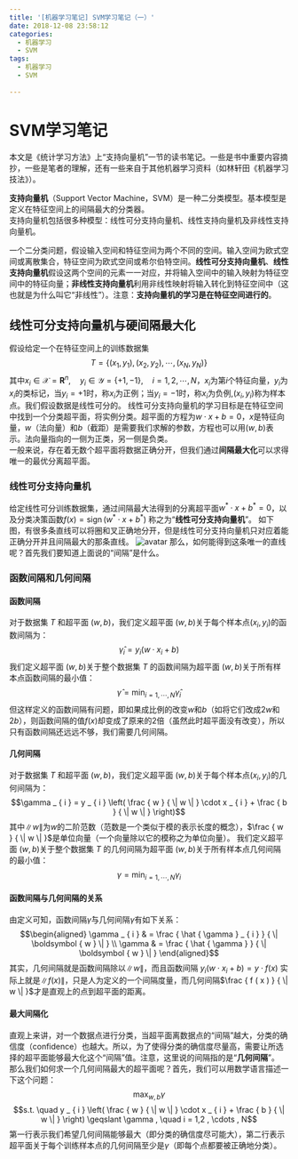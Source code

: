 ```yaml
---
title: '[机器学习笔记] SVM学习笔记（一）'
date: 2018-12-08 23:58:12
categories: 
  - 机器学习
  - SVM
tags:
  - 机器学习
  - SVM
 
---
```




# SVM学习笔记
本文是《统计学习方法》上“支持向量机”一节的读书笔记。一些是书中重要内容摘抄，一些是笔者的理解，还有一些来自于其他机器学习资料（如林轩田《机器学习技法》）。  

**支持向量机**（Support Vector Machine，SVM）是一种二分类模型。基本模型是定义在特征空间上的间隔最大的分类器。  
支持向量机包括很多种模型：线性可分支持向量机、线性支持向量机及非线性支持向量机。   

一个二分类问题，假设输入空间和特征空间为两个不同的空间。输入空间为欧式空间或离散集合，特征空间为欧式空间或希尔伯特空间。**线性可分支持向量机**、**线性支持向量机**假设这两个空间的元素一一对应，并将输入空间中的输入映射为特征空间中的特征向量；**非线性支持向量机**利用非线性映射将输入转化到特征空间中（这也就是为什么叫它“非线性”）。注意：**支持向量机的学习是在特征空间进行的**。  
## 线性可分支持向量机与硬间隔最大化 ##
假设给定一个在特征空间上的训练数据集
$$T = \left\{ \left( x _ { 1 } , y _ { 1 } \right) , \left( x _ { 2 } , y _ { 2 } \right) , \cdots , \left( x _ { N } , y _ { N } \right) \right\}$$
其中$x _ { i } \in \mathcal { X } = \mathbf { R } ^ { n } , \quad y _ { i } \in \mathcal { Y } = \{ + 1 , - 1 \} , \quad i = 1,2 , \cdots , N$，$x_i$为第$i$个特征向量，$y_i$为$x_i$的类标记，当$y_i=+1$时，称$x_i$为正例；当$y_i=-1$时，称$x_i$为负例,$(x_i,y_i)$称为样本点。我们假设数据是线性可分的。
线性可分支持向量机的学习目标是在特征空间中找到一个分类超平面，将实例分类。超平面的方程为$w \cdot x + b = 0$，$x$是特征向量，$w$（法向量）和$b$（截距）是需要我们求解的参数，方程也可以用$(w,b)$表示。法向量指向的一侧为正类，另一侧是负类。  
一般来说，存在着无数个超平面将数据正确分开，但我们通过**间隔最大化**可以求得唯一的最优分离超平面。

### 线性可分支持向量机 ###
给定线性可分训练数据集，通过间隔最大法得到的分离超平面$w ^ { * } \cdot x + b ^ { * } = 0$，以及分类决策函数$f ( x ) = \operatorname { sign } \left( w ^ { * } \cdot x + b ^ { * } \right)$ 称之为“**线性可分支持向量机**”。
如下图，有很多条直线可以将圈和叉正确地分开，但是线性可分支持向量机只对应着能正确分开并且间隔最大的那条直线。 
![avatar](/images/2018-12-08-svm-01.png)
那么，如何能得到这条唯一的直线呢？首先我们要知道上面说的“间隔”是什么。

### 函数间隔和几何间隔 ###
#### 函数间隔 ####
对于数据集 $T$ 和超平面 $(w,b)$，我们定义超平面 $(w,b)$关于每个样本点$(x_i,y_i)$的函数间隔为：
$$\hat { \gamma } _ { i } = y _ { i } \left( w \cdot x _ { i } + b \right)$$
我们定义超平面 $(w,b)$关于整个数据集 $T$ 的函数间隔为超平面 $(w,b)$关于所有样本点函数间隔的最小值：
$$\hat { \gamma } = \min _ { i = 1 , \cdots , N } \hat { \gamma } _ { i }$$
但这样定义的函数间隔有问题，即如果成比例的改变$w$和$b$（如将它们改成2$w$和2$b$），则函数间隔的值$f(x)$却变成了原来的2倍（虽然此时超平面没有改变），所以只有函数间隔还远远不够，我们需要几何间隔。
#### 几何间隔 ####
对于数据集 $T$ 和超平面 $(w,b)$，我们定义超平面 $(w,b)$关于每个样本点$(x_i,y_i)$的几何间隔为：
$$\gamma _ { i } = y _ { i } \left( \frac { w } { \| w \| } \cdot x _ { i } + \frac { b } { \| w \| } \right)$$
其中$\| w \|$为$w$的二阶范数（范数是一个类似于模的表示长度的概念），$\frac { w } { \| w \| }$是单位向量（一个向量除以它的模称之为单位向量）。
我们定义超平面 $(w,b)$关于整个数据集 $T$ 的几何间隔为超平面 $(w,b)$关于所有样本点几何间隔的最小值：
$$ { \gamma } = \min _ { i = 1 , \cdots , N }  { \gamma } _ { i }$$
#### 函数间隔与几何间隔的关系 ####
由定义可知，函数间隔$\hat\gamma$与几何间隔$\gamma$有如下关系：
$$\begin{aligned} \gamma _ { i } & = \frac { \hat { \gamma } _ { i } } { \| \boldsymbol { w } \| } \\ \gamma & = \frac { \hat { \gamma } } { \| \boldsymbol { w } \| } \end{aligned}$$
其实，几何间隔就是函数间隔除以$\| w \|$，而且函数间隔 $y _ { i } \left( w \cdot x _ { i } + b \right)=y \cdot f(x)$  实际上就是$\|f(x)\|$，只是人为定义的一个间隔度量，而几何间隔$\frac { f ( x ) } { \| w \| }$才是直观上的点到超平面的距离。
#### 最大间隔化 ####
直观上来讲，对一个数据点进行分类，当超平面离数据点的“间隔”越大，分类的确信度（confidence）也越大。所以，为了使得分类的确信度尽量高，需要让所选择的超平面能够最大化这个“间隔”值。注意，这里说的间隔指的是“**几何间隔**”。
那么我们如何求一个几何间隔最大的超平面呢？首先，我们可以用数学语言描述一下这个问题：
$$\max _ { w , b } \gamma$$
$$s.t. \quad y _ { i } \left( \frac { w } { \| w \| } \cdot x _ { i } + \frac { b } { \| w \| } \right) \geqslant \gamma , \quad i = 1,2 , \cdots , N$$
第一行表示我们希望几何间隔能够最大（即分类的确信度尽可能大），第二行表示超平面关于每个训练样本点的几何间隔至少是$\gamma$（即每个点都要被正确地分类）。
